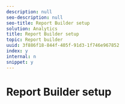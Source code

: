 ```yaml
---
description: null
seo-description: null
seo-title: Report Builder setup
solution: Analytics
title: Report Builder setup
topic: Report builder
uuid: 3f886f18-844f-405f-91d3-1f746e967852
index: y
internal: n
snippet: y
---
```


# Report Builder setup

